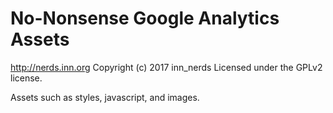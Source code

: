# No-Nonsense Google Analytics Assets #
http://nerds.inn.org
Copyright (c) 2017 inn_nerds
Licensed under the GPLv2 license.

Assets such as styles, javascript, and images.